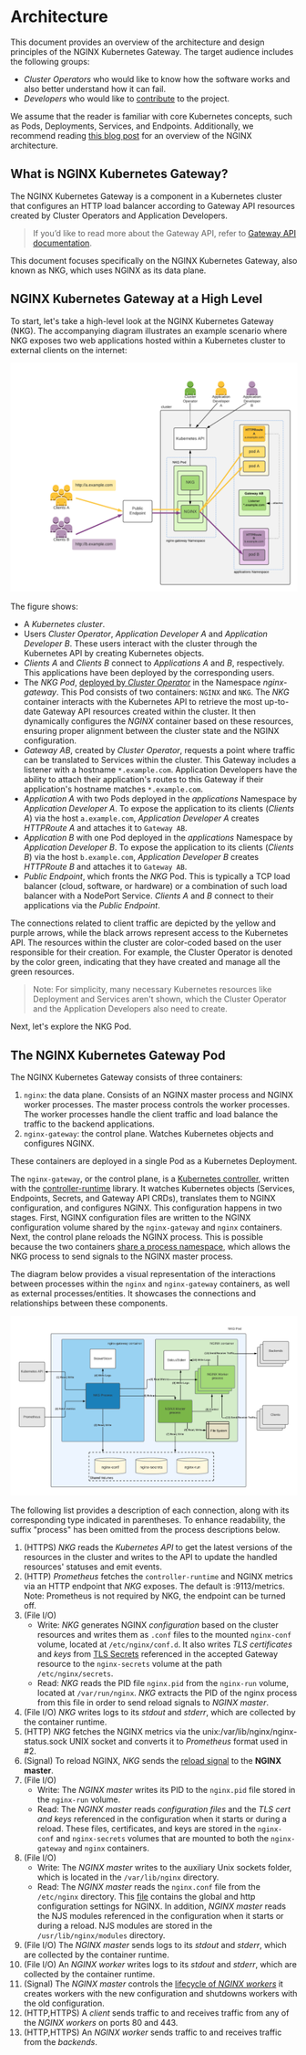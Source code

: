 # Architecture

This document provides an overview of the architecture and design principles of the NGINX Kubernetes Gateway. The target
audience includes the following groups:

- *Cluster Operators* who would like to know how the software works and also better understand how it can fail.
- *Developers* who would like to [contribute][contribute] to the project.

We assume that the reader is familiar with core Kubernetes concepts, such as Pods, Deployments, Services, and Endpoints.
Additionally, we recommend reading [this blog post][blog] for an overview of the NGINX architecture.

[contribute]: https://github.com/nginxinc/nginx-kubernetes-gateway/blob/main/CONTRIBUTING.md

[blog]: https://www.nginx.com/blog/inside-nginx-how-we-designed-for-performance-scale/

## What is NGINX Kubernetes Gateway?

The NGINX Kubernetes Gateway is a component in a Kubernetes cluster that configures an HTTP load balancer according to
Gateway API resources created by Cluster Operators and Application Developers.

> If you’d like to read more about the Gateway API, refer to [Gateway API documentation][sig-gateway].

This document focuses specifically on the NGINX Kubernetes Gateway, also known as NKG, which uses NGINX as its data
plane.

[sig-gateway]: https://gateway-api.sigs.k8s.io/

## NGINX Kubernetes Gateway at a High Level

To start, let's take a high-level look at the NGINX Kubernetes Gateway (NKG). The accompanying diagram illustrates an
example scenario where NKG exposes two web applications hosted within a Kubernetes cluster to external clients on the
internet:

![NKG High Level](/docs/images/nkg-high-level.png)

The figure shows:

- A *Kubernetes cluster*.
- Users *Cluster Operator*, *Application Developer A* and *Application Developer B*. These users interact with the
cluster through the Kubernetes API by creating Kubernetes objects.
- *Clients A* and *Clients B* connect to *Applications A* and *B*, respectively. This applications have been deployed by
the corresponding users.
- The *NKG Pod*, [deployed by *Cluster Operator*](/docs/installation.md) in the Namespace *nginx-gateway*. This Pod
consists of two containers: `NGINX` and `NKG`. The *NKG* container interacts with the Kubernetes API to retrieve the
most up-to-date Gateway API resources created within the cluster. It then dynamically configures the *NGINX*
container based on these resources, ensuring proper alignment between the cluster state and the NGINX configuration.
- *Gateway AB*, created by *Cluster Operator*, requests a point where traffic can be translated to Services within the
cluster. This Gateway includes a listener with a hostname `*.example.com`. Application Developers have the ability to
attach their application's routes to this Gateway if their application's hostname matches `*.example.com`.
- *Application A* with two Pods deployed in the *applications* Namespace by *Application Developer A*. To expose the
application to its clients (*Clients A*) via the host `a.example.com`, *Application Developer A* creates *HTTPRoute A*
and attaches it to `Gateway AB`.
- *Application B* with one Pod deployed in the *applications* Namespace by *Application Developer B*. To expose the
application to its clients (*Clients B*) via the host `b.example.com`, *Application Developer B* creates *HTTPRoute B*
and attaches it to `Gateway AB`.
- *Public Endpoint*, which fronts the *NKG* Pod. This is typically a TCP load balancer (cloud, software, or hardware)
or a combination of such load balancer with a NodePort Service. *Clients A* and *B* connect to their applications via
the *Public Endpoint*.

The connections related to client traffic are depicted by the yellow and purple arrows, while the black arrows represent
access to the Kubernetes API. The resources within the cluster are color-coded based on the user responsible for their
creation. For example, the Cluster Operator is denoted by the color green, indicating that they have created and manage
all the green resources.

> Note: For simplicity, many necessary Kubernetes resources like Deployment and Services aren't shown,
> which the Cluster Operator and the Application Developers also need to create.

Next, let's explore the NKG Pod.

## The NGINX Kubernetes Gateway Pod

The NGINX Kubernetes Gateway consists of three containers:

1. `nginx`: the data plane. Consists of an NGINX master process and NGINX worker processes. The master process controls
the worker processes. The worker processes handle the client traffic and load balance the traffic to the backend
applications.
2. `nginx-gateway`: the control plane. Watches Kubernetes objects and configures NGINX.

These containers are deployed in a single Pod as a Kubernetes Deployment.

The `nginx-gateway`, or the control plane, is a [Kubernetes controller][controller], written with
the [controller-runtime][runtime] library. It watches Kubernetes objects (Services, Endpoints, Secrets, and Gateway API
CRDs), translates them to NGINX configuration, and configures NGINX. This configuration happens in two stages. First,
NGINX configuration files are written to the NGINX configuration volume shared by the `nginx-gateway` and `nginx`
containers. Next, the control plane reloads the NGINX process. This is possible because the two
containers [share a process namespace][share], which allows the NKG process to send signals to the NGINX master process.

The diagram below provides a visual representation of the interactions between processes within the `nginx` and
`nginx-gateway` containers, as well as external processes/entities. It showcases the connections and relationships between
these components.

![NKG pod](/docs/images/nkg-pod.png)

The following list provides a description of each connection, along with its corresponding type indicated in
parentheses. To enhance readability, the suffix "process" has been omitted from the process descriptions below.

1. (HTTPS) *NKG* reads the *Kubernetes API* to get the latest versions of the resources in the cluster and writes to the
API to update the handled resources' statuses and emit events.
2. (HTTP) *Prometheus* fetches the `controller-runtime` and NGINX metrics via an HTTP endpoint that *NKG* exposes.
   The default is :9113/metrics. Note: Prometheus is not required by NKG, the endpoint can be turned off.
3. (File I/O)
   - Write: *NKG* generates NGINX *configuration* based on the cluster resources and writes them as `.conf` files to the
     mounted `nginx-conf` volume, located at `/etc/nginx/conf.d`. It also writes *TLS certificates* and *keys*
     from [TLS Secrets][secrets] referenced in the accepted Gateway resource to the `nginx-secrets` volume at the
     path `/etc/nginx/secrets`.
   - Read: *NKG* reads the PID file `nginx.pid` from the `nginx-run` volume, located at `/var/run/nginx`. *NKG*
     extracts the PID of the nginx process from this file in order to send reload signals to *NGINX master*.
4. (File I/O) *NKG* writes logs to its *stdout* and *stderr*, which are collected by the container runtime.
5. (HTTP) *NKG* fetches the NGINX metrics via the unix:/var/lib/nginx/nginx-status.sock UNIX socket and converts it to
   *Prometheus* format used in #2.
6. (Signal) To reload NGINX, *NKG* sends the [reload signal][reload] to the **NGINX master**.
7. (File I/O)
   - Write: The *NGINX master* writes its PID to the `nginx.pid` file stored in the `nginx-run` volume.
   - Read: The *NGINX master* reads *configuration files*  and the *TLS cert and keys* referenced in the configuration when
     it starts or during a reload. These files, certificates, and keys are stored in the `nginx-conf` and `nginx-secrets`
     volumes that are mounted to both the `nginx-gateway` and `nginx` containers.
8. (File I/O)
   - Write: The *NGINX master* writes to the auxiliary Unix sockets folder, which is located in the `/var/lib/nginx`
     directory.
   - Read: The *NGINX master* reads the `nginx.conf` file from the `/etc/nginx` directory. This [file][conf-file] contains
     the global and http configuration settings for NGINX. In addition, *NGINX master*
     reads the NJS modules referenced in the configuration when it starts or during a reload. NJS modules are stored in
     the `/usr/lib/nginx/modules` directory.
9. (File I/O) The *NGINX master* sends logs to its *stdout* and *stderr*, which are collected by the container runtime.
10. (File I/O) An *NGINX worker* writes logs to its *stdout* and *stderr*, which are collected by the container runtime.
11. (Signal) The *NGINX master* controls the [lifecycle of *NGINX workers*][lifecycle] it creates workers with the new
configuration and shutdowns workers with the old configuration.
12. (HTTP,HTTPS) A *client* sends traffic to and receives traffic from any of the *NGINX workers* on ports 80 and 443.
13. (HTTP,HTTPS) An *NGINX worker* sends traffic to and receives traffic from the *backends*.

[controller]: https://kubernetes.io/docs/concepts/architecture/controller/

[runtime]: https://github.com/kubernetes-sigs/controller-runtime

[secrets]: https://kubernetes.io/docs/concepts/configuration/secret/#tls-secrets

[reload]: https://nginx.org/en/docs/control.html

[lifecycle]: https://nginx.org/en/docs/control.html#reconfiguration

[conf-file]: https://github.com/nginxinc/nginx-kubernetes-gateway/blob/main/internal/mode/static/nginx/conf/nginx.conf

[share]: https://kubernetes.io/docs/tasks/configure-pod-container/share-process-namespace/
